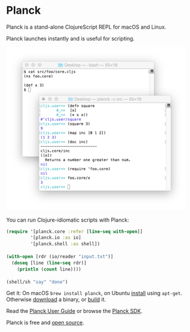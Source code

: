 # Planck

Planck is a stand-alone ClojureScript REPL for macOS and Linux.

Planck launches instantly and is useful for scripting.

<img src="img/screenshot.png" style="max-width: 95%;"/>

You can run Clojure-idiomatic scripts with Planck:

```clojure
(require '[planck.core :refer [line-seq with-open]]
         '[planck.io :as io]
         '[planck.shell :as shell])

(with-open [rdr (io/reader "input.txt")]
  (doseq [line (line-seq rdr)]
    (println (count line))))

(shell/sh "say" "done")
```

Get it: On macOS `brew install planck`, on Ubuntu [install](setup.html) using `apt-get`. Otherwise [download](https://planck-repl.org/binaries/) a binary, or [build](https://github.com/planck-repl/planck#building) it. 

Read the [Planck User Guide](guide.html) or browse the [Planck SDK](sdk.html).

Planck is free and [open source](https://github.com/planck-repl/planck).

